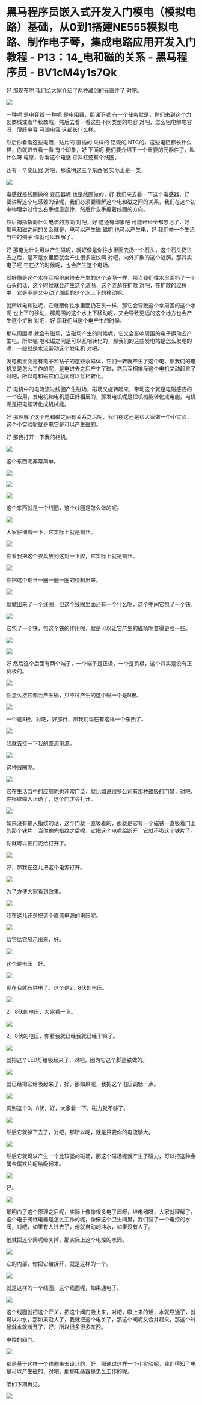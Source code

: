 # 黑马程序员嵌入式开发入门模电（模拟电路）基础，从0到1搭建NE555模拟电路、制作电子琴，集成电路应用开发入门教程 - P13：14_电和磁的关系 - 黑马程序员 - BV1cM4y1s7Qk

好 那现在呢 我们给大家介绍了两种藏剑的元器件了 对吧。

![](img/66122387863288a597fb51576a5c40db_1.png)

一种呢 是电容器 一种呢 是电阻器，那课下呢 有一个任务就是，你们来到这个力创商城或者华秋商城，然后去看一看这些不同类型的电容 对吧，怎么铝电解电容呀，薄膜电容 可调电容 这都长什么样。

然后你看看这些电阻，贴片的 直插的 采样的 铝壳的 NTC的，这些电阻都长什么样，你就进去看一看 有个印象，好 下面呢 我们要介绍下一个重要的元器件了，叫什么呀 电感，你看这个电感 它斜杠还有个线圈。

还有一个变压器 对吧，那说明这三个东西呢 实际上是一类。

![](img/66122387863288a597fb51576a5c40db_3.png)

电感就是线圈做的 变压器呢 也是线圈做的，好 我们来去看一下这个电感器，好 要讲解这个电感器的话呢，我们必须要理解这个电和磁之间的关系，我们在这个初中物理学过什么右手螺旋定律，然后什么手握着线圈的方向。

然后拇指指向什么电流的方向 对吧，好 这还有印象吧 可能已经全都忘记了，好 那电和磁之间的关系就是，电可以产生磁 磁呢 也可以产生电，好 我们举一个生活当中的例子 你就可以理解了。

好 那电为什么可以产生磁呢，就好像是你往水里面去扔一个石头，这个石头扔进去之后，是不是水里面就会产生很多波纹啊 对吧，向外扩散的这个涟漪，那其实电子呢 它在挤的时候呢，也会产生这个电场。

就好像是这个水在互相挤来挤去产生的这个涟漪一样，那当我们往水里面扔了一个石头的话，这个时候就会产生这个涟漪，这个涟漪在扩散 对吧，在扩散的过程中，它是不是又带动了周围的这个水上下的移动啊。

就所以电和磁呢，它就跟你往水里面扔石头一样，那它会导致这个水周围的这个水呢 也上下的移动，那周围的这个水上下移动呢，又会导致更远的这个地方也会产生这个扩散 对吧，好 那我们当这个电产生的时候。

那电周围呢 就会有磁场，当磁场产生的时候呢，它又会影响周围的电子运动去产生电，所以呢 电和磁之间是可以互相转化的，那我们的这些发电站是怎么发电的呢，一般就是水流带动这个发电机 对吧。

发电机里面是有电子和钻子的这些永磁体，它们一转就产生了这个电，那我们的电机又是怎么工作的呢，是电进去之后产生了磁，然后互相排斥这个电机又动起来了 对吧，所以电和磁它们之间可以互相转化。

好 电机中的电流流过线圈产生磁场，磁场又旋转起来，带动这个就是电磁感应的一个应用，发电机和电机是正好相反的，那发电机呢是把机械能转化成电能，电机呢是把电能转化成机械能。

好 那理解了这个电和磁之间有关系之后呢，我们在这还是给大家做一个小实验，这个小实验呢就是电它是可以产生磁的。

好 那我打开一下我的相机。

![](img/66122387863288a597fb51576a5c40db_5.png)

这个东西呢非常简单。

![](img/66122387863288a597fb51576a5c40db_7.png)

![](img/66122387863288a597fb51576a5c40db_8.png)

![](img/66122387863288a597fb51576a5c40db_9.png)

这个东西就是一个线圈，这个线圈是怎么做的呢。

![](img/66122387863288a597fb51576a5c40db_11.png)

大家仔细看一下，它实际上就是铜丝。

![](img/66122387863288a597fb51576a5c40db_13.png)

你看我把这个胶具放到这对一下胶，它实际上就是铜丝。

![](img/66122387863288a597fb51576a5c40db_15.png)

你把这个铜丝一圈一圈一圈的绕制出来。

![](img/66122387863288a597fb51576a5c40db_17.png)

就做出来了一个线圈，但这个线圈里面还有一个什么呢，这个中间它包了一个铁。

![](img/66122387863288a597fb51576a5c40db_19.png)

它包了一个铁，包这个铁的作用呢，就是可以让它产生的磁场呢变得更强一些。

![](img/66122387863288a597fb51576a5c40db_21.png)

![](img/66122387863288a597fb51576a5c40db_22.png)

好 然后这个后面有两个端子，一个端子是正极，一个是负极，这个其实是没有正负极的。

![](img/66122387863288a597fb51576a5c40db_24.png)

你怎么接它都会产生磁，只不过产生的这个磁一个是N极。

![](img/66122387863288a597fb51576a5c40db_26.png)

一个是S极，对吧，好那行，那我们现在有这样一个东西了。

![](img/66122387863288a597fb51576a5c40db_28.png)

我就去接一下我的直流电源。

![](img/66122387863288a597fb51576a5c40db_30.png)

这种线圈呢。

![](img/66122387863288a597fb51576a5c40db_32.png)

它在生活当中的应用呢也非常广泛，就比如说很多公司有那种磁吸的门禁，对吧，你指纹输入正确了，这个门才会打开。

![](img/66122387863288a597fb51576a5c40db_34.png)

如果没有输入指纹的话，这个门就一直吸着的，那就是它有一个磁铁一直吸着门上的那个铁片，当你输完指纹之后呢，它把这个电呢给断开，它就不吸这个铁片了。

你就可以把门呢给打开了。

![](img/66122387863288a597fb51576a5c40db_36.png)

好，那我在这儿把这个电源打开。

![](img/66122387863288a597fb51576a5c40db_38.png)

为了方便大家看到效果。

![](img/66122387863288a597fb51576a5c40db_40.png)

我在这儿还是把这个直流电源的电压呢。

![](img/66122387863288a597fb51576a5c40db_42.png)

给它给它展示出来，好。

![](img/66122387863288a597fb51576a5c40db_44.png)

这个是电压，好。

![](img/66122387863288a597fb51576a5c40db_46.png)

现在我就有供电了，这个是2。8伏的电压。

![](img/66122387863288a597fb51576a5c40db_48.png)

2。8伏的电压，大家看一下。

![](img/66122387863288a597fb51576a5c40db_50.png)

2。8伏的电压，你看我就已经我就已经干嘛了。

![](img/66122387863288a597fb51576a5c40db_52.png)

就把这个LED灯给吸起来了，对吧，因为它这个脚是铁做的。

![](img/66122387863288a597fb51576a5c40db_54.png)

就已经把它给吸起来了，好，那如果呢，我把这个电压调低一点。

![](img/66122387863288a597fb51576a5c40db_56.png)

调到这个0。8伏，好，大家看一下，磁力就不够了。

![](img/66122387863288a597fb51576a5c40db_58.png)

然后它就掉下去了，对吧，那所以呢，就是只要你的电流够大。

![](img/66122387863288a597fb51576a5c40db_60.png)

然后它就可以产生一个比较强的磁场，那这个磁场呢就产生了磁力，可以把这种金属金属铁片呢给吸起来。

![](img/66122387863288a597fb51576a5c40db_62.png)

好。

![](img/66122387863288a597fb51576a5c40db_64.png)

那明白了这个原理之后呢，实际上像像很多电子阀呀，继电器呀，大家就理解了，这个电子阀继电器是怎么工作的呢，像像这个卫生间里，我们装了一个电控的水阀，对吧，如果有人过去了，他就自动的冲水，如果没有人了。

他就把这个阀呢给关掉，那实际上这个电控的水阀。

![](img/66122387863288a597fb51576a5c40db_66.png)

它的内部，你把它给拆开，就是这样的一个。

![](img/66122387863288a597fb51576a5c40db_68.png)

就是这样的一个线圈，这个线圈呢，如果通电了。

![](img/66122387863288a597fb51576a5c40db_70.png)

这个线圈就把这个开关，把这个阀门吸上来，对吧，吸上来的话，水就导通了，就可以冲水，那如果没人了，我就把这个电关了，那这个阀呢又合并起来，那这个时候就水就断开了，好，所以很多很多东西。

电控的阀门。

![](img/66122387863288a597fb51576a5c40db_72.png)

都是基于这样一个线圈来去设计的，好，那通过这样一个小实验呢，我们得知了电是可以产生磁的，对吧，那那电感器是怎么工作的呢。

咱们下期再见。

![](img/66122387863288a597fb51576a5c40db_74.png)